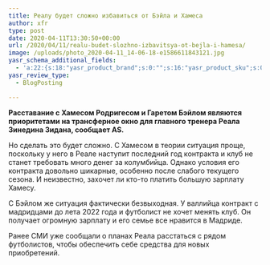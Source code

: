 ```yaml
---
title: Реалу будет сложно избавиться от Бэйла и Хамеса
author: xfr
type: post
date: 2020-04-11T13:30:50+00:00
url: /2020/04/11/realu-budet-slozhno-izbavitsya-ot-bejla-i-hamesa/
image: /uploads/photo_2020-04-11_14-06-18-e1586611843121.jpg
yasr_schema_additional_fields:
  - 'a:22:{s:18:"yasr_product_brand";s:0:"";s:16:"yasr_product_sku";s:0:"";s:37:"yasr_product_global_identifier_select";s:5:"gtin8";s:36:"yasr_product_global_identifier_value";s:0:"";s:18:"yasr_product_price";s:0:"";s:27:"yasr_product_price_currency";s:0:"";s:30:"yasr_product_price_valid_until";s:0:"";s:31:"yasr_product_price_availability";s:12:"Discontinued";s:22:"yasr_product_price_url";s:0:"";s:26:"yasr_localbusiness_address";s:0:"";s:29:"yasr_localbusiness_pricerange";s:0:"";s:28:"yasr_localbusiness_telephone";s:0:"";s:20:"yasr_recipe_cooktime";s:0:"";s:23:"yasr_recipe_description";s:0:"";s:20:"yasr_recipe_keywords";s:0:"";s:21:"yasr_recipe_nutrition";s:0:"";s:20:"yasr_recipe_preptime";s:0:"";s:26:"yasr_recipe_recipecategory";s:0:"";s:25:"yasr_recipe_recipecuisine";s:0:"";s:28:"yasr_recipe_recipeingredient";s:0:"";s:30:"yasr_recipe_recipeinstructions";s:0:"";s:17:"yasr_recipe_video";s:0:"";}'
yasr_review_type:
  - BlogPosting

---
```

**Расставание с Хамесом Родригесом и Гаретом Бэйлом являются приоритетами на трансферное окно для главного тренера Реала Зинедина Зидана, сообщает AS.**

Но сделать это будет сложно. С Хамесом в теории ситуация проще, поскольку у него в Реале наступит последний год контракта и клуб не станет требовать много денег за колумбийца. Однако условия его контракта довольно шикарные, особенно после слабого текущего сезона. И неизвестно, захочет ли кто-то платить большую зарплату Хамесу.

С Бэйлом же ситуация фактически безвыходная. У валлийца контракт с мадридцами до лета 2022 года и футболист не хочет менять клуб. Он получает огромную зарплату и его семье все нравится в Мадриде.

Ранее СМИ уже сообщали о планах Реала расстаться с рядом футболистов, чтобы обеспечить себе средства для новых приобретений.